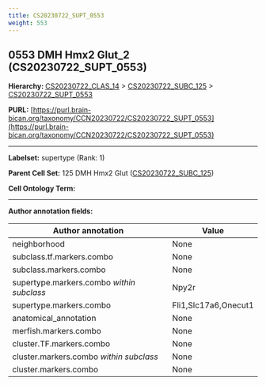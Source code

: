 ```yaml
---
title: CS20230722_SUPT_0553
weight: 553
---
```

## 0553 DMH Hmx2 Glut_2 (CS20230722_SUPT_0553)
<b>Hierarchy: </b>
[CS20230722_CLAS_14](../CS20230722_CLAS_14) >
[CS20230722_SUBC_125](../CS20230722_SUBC_125) >
[CS20230722_SUPT_0553](../CS20230722_SUPT_0553)

**PURL:** [https://purl.brain-bican.org/taxonomy/CCN20230722/CS20230722_SUPT_0553](https://purl.brain-bican.org/taxonomy/CCN20230722/CS20230722_SUPT_0553)

---


**Labelset:** supertype (Rank: 1)

**Parent Cell Set:** 125 DMH Hmx2 Glut ([CS20230722_SUBC_125](../CS20230722_SUBC_125))



**Cell Ontology Term:** 

[MARKER GENES.]: #


---

[TRANSFERRED ANNOTATIONS.]: #


[AUTHOR ANNOTATION FIELDS.]: #


**Author annotation fields:**

| Author annotation | Value |
|-------------------|-------|
|neighborhood|None|
|subclass.tf.markers.combo|None|
|subclass.markers.combo|None|
|supertype.markers.combo _within subclass_|Npy2r|
|supertype.markers.combo|Fli1,Slc17a6,Onecut1|
|anatomical_annotation|None|
|merfish.markers.combo|None|
|cluster.TF.markers.combo|None|
|cluster.markers.combo _within subclass_|None|
|cluster.markers.combo|None|
